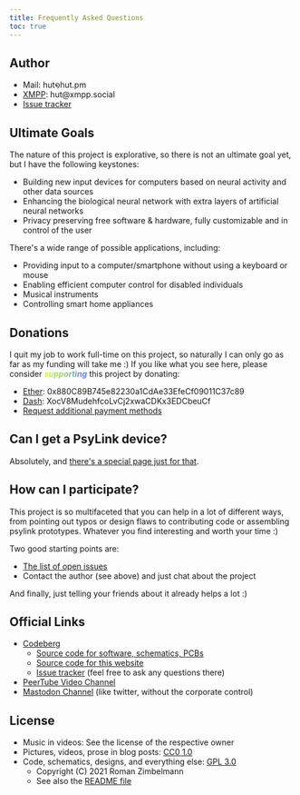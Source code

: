 ```yaml
---
title: Frequently Asked Questions
toc: true
---
```


## Author

- Mail: hut໑hut.pm
- [XMPP](https://xmpp.org/getting-started/): hut&#64;xmpp.social
- [Issue tracker](https://codeberg.org/psylink/psylink/issues)

## Ultimate Goals

The nature of this project is explorative, so there is not an ultimate goal
yet, but I have the following keystones:

- Building new input devices for computers based on neural activity and other
  data sources
- Enhancing the biological neural network with extra layers of artificial
  neural networks
- Privacy preserving free software & hardware, fully customizable and in
  control of the user

There's a wide range of possible applications, including:

- Providing input to a computer/smartphone without using a keyboard or mouse
- Enabling efficient computer control for disabled individuals
- Musical instruments
- Controlling smart home appliances

## Donations

I quit my job to work full-time on this project, so naturally I can only go as
far as my funding will take me :) If you like what you see here, please
consider <b><i><span style='color:#C6FF29;'>s</span><span
style='color:#BAF13E;'>u</span><span style='color:#AEE453;'>p</span><span
style='color:#A2D669;'>p</span><span style='color:#96C97E;'>o</span><span
style='color:#8ABB94;'>r</span><span style='color:#7EAEA9;'>t</span><span
style='color:#72A0BE;'>i</span><span style='color:#6693D4;'>n</span><span
style='color:#5A85E9;'>g</span></i></b> this project by donating:

- [Ether](https://en.wikipedia.org/wiki/Ethereum): 0x880C89B745e82230a1CdAe33EfeCf09011C37c89
- [Dash](https://en.wikipedia.org/wiki/Dash_(cryptocurrency)): XocV8MudehfcoLvCj2xwaCDKx3EDCbeuCf
- [Request additional payment methods](https://codeberg.org/psylink/psylink/issues)

## Can I get a PsyLink device?

Absolutely, and [there's a special page just for that](/get).

## How can I participate?

This project is so multifaceted that you can help in a lot of different ways,
from pointing out typos or design flaws to contributing code or assembling
psylink prototypes.  Whatever you find interesting and worth your time :)

Two good starting points are:

- [The list of open issues](https://codeberg.org/psylink/psylink/issues)
- Contact the author (see above) and just chat about the project

And finally, just telling your friends about it already helps a lot :)

## Official Links

- [Codeberg](https://codeberg.org/psylink)
    * [Source code for software, schematics, PCBs](https://codeberg.org/psylink/psylink)
    * [Source code for this website](https://codeberg.org/psylink/www-psylink)
    * [Issue tracker](https://codeberg.org/psylink/psylink/issues) (feel free to ask any questions there)
- [PeerTube Video Channel](https://peertube.linuxrocks.online/video-channels/psylink/videos)
- [Mastodon Channel](https://fosstodon.org/@psylink) (like twitter, without the corporate control)

## License

- Music in videos: See the license of the respective owner
- Pictures, videos, prose in blog posts: [CC0 1.0](https://creativecommons.org/publicdomain/zero/1.0/deed.en)
- Code, schematics, designs, and everything else: [GPL 3.0](https://www.gnu.org/licenses/gpl-3.0.en.html)
    - Copyright (C) 2021 Roman Zimbelmann
    - See also the [README file](https://codeberg.org/psylink/psylink#license)
